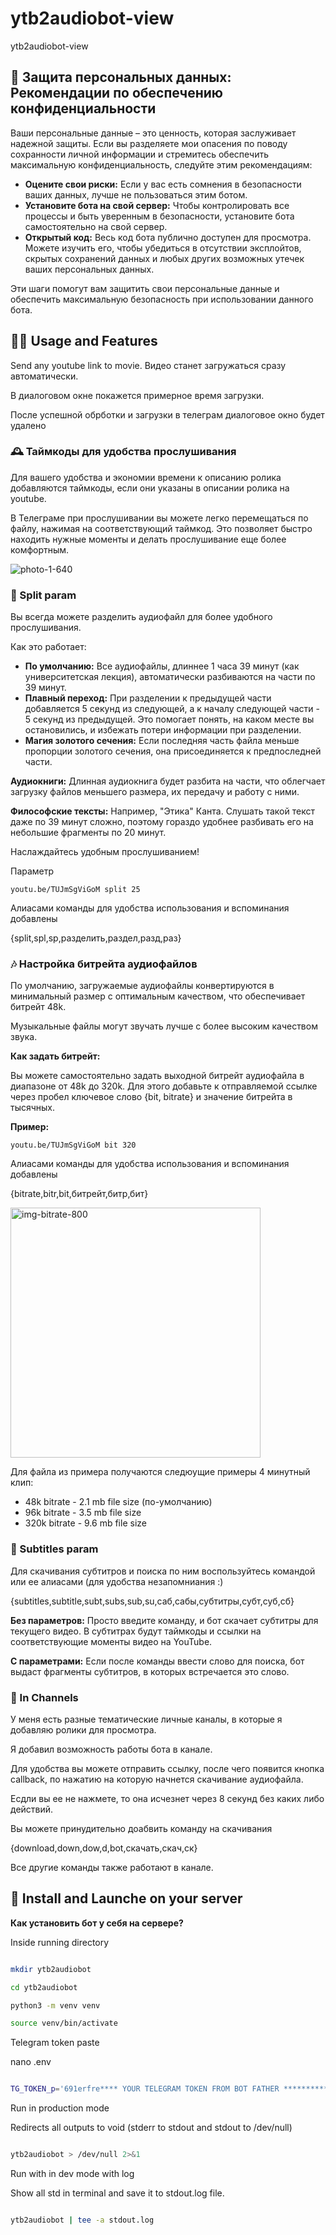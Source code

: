 # ytb2audiobot-view
ytb2audiobot-view

## 🔐 Защита персональных данных: Рекомендации по обеспечению конфиденциальности

Ваши персональные данные – это ценность, которая заслуживает надежной защиты. Если вы разделяете мои опасения по поводу сохранности личной информации и стремитесь обеспечить максимальную конфиденциальность, следуйте этим рекомендациям:

  - **Оцените свои риски:** Если у вас есть сомнения в безопасности ваших данных, лучше не пользоваться этим ботом.
  - **Установите бота на свой сервер:** Чтобы контролировать все процессы и быть уверенным в безопасности, установите бота самостоятельно на свой сервер.
  - **Открытый код:** Весь код бота публично доступен для просмотра. Можете изучить его, чтобы убедиться в отсутствии эксплойтов, скрытых сохранений данных и любых других возможных утечек ваших персональных данных.

Эти шаги помогут вам защитить свои персональные данные и обеспечить максимальную безопасность при использовании данного бота.


## 🚴‍♂️ Usage and Features

Send any youtube link to movie. Видео станет загружаться сразу автоматически.

В диалоговом окне покажется примерное время загрузки. 

После успешной обрботки и загрузки в телеграм диалоговое окно будет удалено

### 🕰 Таймкоды для удобства прослушивания

Для вашего удобства и экономии времени к описанию ролика добавляются таймкоды, если они указаны в описании ролика на youtube.

В Телеграме при прослушивании вы можете легко перемещаться по файлу, нажимая на соответствующий таймкод. Это позволяет быстро находить нужные моменты и делать прослушивание еще более комфортным.

![photo-1-640](https://github.com/andrewalevin/ytb2audiobot-view/assets/155118488/989f29e7-03d9-46fe-a85d-764b4599d641)




### 🎏 Split param 

Вы всегда можете разделить аудиофайл для более удобного прослушивания.

Как это работает:

  - **По умолчанию:** Все аудиофайлы, длиннее 1 часа 39 минут (как университетская лекция), автоматически разбиваются на части по 39 минут.
  - **Плавный переход:** При разделении к предыдущей части добавляется 5 секунд из следующей, а к началу следующей части - 5 секунд из предыдущей. Это помогает понять, на каком месте вы остановились, и избежать потери информации при разделении.
  - **Магия золотого сечения:** Если последняя часть файла меньше пропорции золотого сечения, она присоединяется к предпоследней части.

**Аудиокниги:** Длинная аудиокнига будет разбита на части, что облегчает загрузку файлов меньшего размера, их передачу и работу с ними.

**Философские тексты:** Например, "Этика" Канта. Слушать такой текст даже по 39 минут сложно, поэтому гораздо удобнее разбивать его на небольшие фрагменты по 20 минут.

Наслаждайтесь удобным прослушиванием!


Параметр 

```
youtu.be/TUJmSgViGoM split 25
```

Алиасами команды для удобства использования и вспоминания добавлены

{split,spl,sp,разделить,раздел,разд,раз}


### 🎶 Настройка битрейта аудиофайлов

По умолчанию, загружаемые аудиофайлы конвертируются в минимальный размер с оптимальным качеством, что обеспечивает битрейт 48k.

Музыкальные файлы могут звучать лучше с более высоким качеством звука.

**Как задать битрейт:**

Вы можете самостоятельно задать выходной битрейт аудиофайла в диапазоне от 48k до 320k. 
Для этого добавьте к отправляемой ссылке через пробел ключевое слово {bit, bitrate} и значение битрейта в тысячных.

**Пример:**

```
youtu.be/TUJmSgViGoM bit 320
```

Алиасами команды для удобства использования и вспоминания добавлены

{bitrate,bitr,bit,битрейт,битр,бит}


<img width="400" alt="img-bitrate-800" src="https://github.com/andrewalevin/ytb2audiobot-view/assets/155118488/b6e98d12-c172-4254-9c12-be341a49c58a">


Для файла из примера получаются следюущие примеры 4 минутный клип:

  - 48k bitrate - 2.1 mb file size (по-умолчанию)
  - 96k bitrate - 3.5 mb file size 
  - 320k bitrate - 9.6 mb file size


### 📝 Subtitles param 

Для скачивания субтитров и поиска по ним воспользуйтесь командой или ее алиасами (для удобства незапомниания :)

{subtitles,subtitle,subt,subs,sub,su,саб,сабы,субтитры,субт,суб,сб}

**Без параметров:** Просто введите команду, и бот скачает субтитры для текущего видео. В субтитрах будут таймкоды и ссылки на соответствующие моменты видео на YouTube.

**С параметрами:** Если после команды ввести слово для поиска, бот выдаст фрагменты субтитров, в которых встречается это слово.


### 📣 In Channels

У меня есть разные тематические личные каналы, в которые я добавляю ролики для просмотра.

Я добавил возможность работы бота в канале.

Для удобства вы можете отправить ссылку, после чего появится кнопка callback, по нажатию на которую начнется скачивание аудиофайла.

Есдли вы ее не нажмете, то она исчезнет через 8 секунд без каких либо действий.

Вы можете принудительно доабвить команду на скачивания 

{download,down,dow,d,bot,скачать,скач,ск}

Все другие команды также работают в канале.


## 🚀 Install and Launche on your server

**Как установить бот у себя на сервере?**


Inside running directory 

```bash

mkdir ytb2audiobot

cd ytb2audiobot

python3 -m venv venv

source venv/bin/activate

```


Telegram token paste

nano .env

```bash

TG_TOKEN_p='691erfre**** YOUR TELEGRAM TOKEN FROM BOT FATHER **********f343f4u4As'
```

Run in production mode 

Redirects all outputs to void 
(stderr to stdout and stdout to /dev/null)

```bash

ytb2audiobot > /dev/null 2>&1

```

Run with in dev mode with log

Show all std in terminal and save it to stdout.log file.

```bash

ytb2audiobot | tee -a stdout.log

```
































